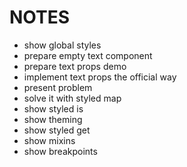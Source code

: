 # NOTES

- show global styles
- prepare empty text component
- prepare text props demo
- implement text props the official way
- present problem
- solve it with styled map
- show styled is
- show theming
- show styled get
- show mixins
- show breakpoints
